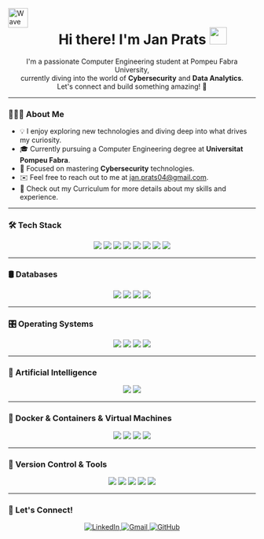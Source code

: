 <img alt="Wave" src="./assets/Hand%20Wave.gif" width="40" align="left"/>
<h1 align="center">
  <b>Hi there! I'm Jan Prats</b> 
  <img src="https://media.giphy.com/media/hvRJCLFzcasrR4ia7z/giphy.gif" width="35">
</h1>

<p align="center">
  I'm a passionate Computer Engineering student at Pompeu Fabra University,<br>
  currently diving into the world of <strong>Cybersecurity</strong> and <strong>Data Analytics</strong>.<br>
  Let's connect and build something amazing! 🚀
</p>

---

### 👨🏻‍💻 About Me

- 💡 I enjoy exploring new technologies and diving deep into what drives my curiosity.
- 🎓 Currently pursuing a Computer Engineering degree at **Universitat Pompeu Fabra**.
- 🌱 Focused on mastering **Cybersecurity** technologies.
- ✉️ Feel free to reach out to me at [jan.prats04@gmail.com](mailto:jan.prats04@gmail.com).
- 📄 Check out my Curriculum for more details about my skills and experience.

---

### 🛠 Tech Stack
<p align="center">
  <img src="https://img.shields.io/badge/Bash-333333?logo=gnubash&logoColor=white&style=for-the-badge"/>
  <img src="https://img.shields.io/badge/Python-333333?logo=python&logoColor=white&style=for-the-badge"/>
  <img src="https://img.shields.io/badge/C-333333?logo=c&logoColor=white&style=for-the-badge"/>
  <img src="https://img.shields.io/badge/C++-333333?logo=c%2B%2B&logoColor=white&style=for-the-badge"/>
  <img src="https://img.shields.io/badge/CSS3-333333?logo=css3&logoColor=white&style=for-the-badge"/>
  <img src="https://img.shields.io/badge/HTML5-333333?logo=html5&logoColor=white&style=for-the-badge"/>
  <img src="https://img.shields.io/badge/JavaScript-333333?logo=javascript&logoColor=white&style=for-the-badge"/>
  <img src="https://img.shields.io/badge/Java-333333?logo=java&logoColor=white&style=for-the-badge"/>
</p>

---

### 🛢 Databases
<p align="center">
  <img src="https://img.shields.io/badge/MySQL-333333?style=for-the-badge&logo=mysql&logoColor=white"/>
  <img src="https://img.shields.io/badge/MariaDB-333333?style=for-the-badge&logo=mariadb&logoColor=white"/>
  <img src="https://img.shields.io/badge/Firebase-333333?style=for-the-badge&logo=firebase&logoColor=white"/>
  <img src="https://img.shields.io/badge/Cloudflare-333333?style=for-the-badge&logo=cloudflare&logoColor=white"/>
</p>

---

### 🎛️ Operating Systems
<p align="center">
  <img src="https://img.shields.io/badge/Kali-333333?style=for-the-badge&logo=kalilinux&logoColor=white"/>
  <img src="https://img.shields.io/badge/Ubuntu-333333?style=for-the-badge&logo=ubuntu&logoColor=white"/>
  <img src="https://img.shields.io/badge/Debian-333333?style=for-the-badge&logo=debian&logoColor=white"/>
  <img src="https://img.shields.io/badge/Parrot-333333?style=for-the-badge&logo=parrot&logoColor=white"/>
</p>


---

### 🤖 Artificial Intelligence
<p align="center">
  <img src="https://img.shields.io/badge/GitHub_Copilot-333333?style=for-the-badge&logo=github-copilot&logoColor=white"/>
  <img src="https://img.shields.io/badge/ChatGPT-333333?style=for-the-badge&logo=openai&logoColor=white"/>
</p>

---

### 🐋 Docker & Containers & Virtual Machines
<p align="center">
  <img src="https://img.shields.io/badge/Docker-333333?style=for-the-badge&logo=docker&logoColor=white"/>
  <img src="https://img.shields.io/badge/Docker%20Compose-333333?style=for-the-badge&logo=docker&logoColor=white"/>
  <img src="https://img.shields.io/badge/VMware-333333?style=for-the-badge&logo=vmware&logoColor=white"/>
  <img src="https://img.shields.io/badge/VirtualBox-333333?style=for-the-badge&logo=virtualbox&logoColor=white"/>
</p>

---

### 🧰 Version Control & Tools
<p align="center">
  <img src="https://img.shields.io/badge/VS_Code-333333?style=for-the-badge&logo=visual-studio-code&logoColor=white"/>
  <img src="https://img.shields.io/badge/Canva-333333?style=for-the-badge&logo=canva&logoColor=white"/>
  <img src="https://img.shields.io/badge/Figma-333333?style=for-the-badge&logo=figma&logoColor=white"/>
  <img src="https://img.shields.io/badge/Git-333333?style=for-the-badge&logo=git&logoColor=white"/>
  <img src="https://img.shields.io/badge/GitHub-333333?style=for-the-badge&logo=github&logoColor=white"/>
</p>

---

### 🚀 Let's Connect!
<p align="center">
  <a href="https://www.linkedin.com/in/janprats/" target="_blank">
    <img src="https://img.shields.io/badge/LinkedIn-333333?style=for-the-badge&logo=linkedin&logoColor=white" alt="LinkedIn">
  </a>
  <a href="mailto:jan.prats04@gmail.com">
    <img src="https://img.shields.io/badge/Gmail-333333?style=for-the-badge&logo=gmail&logoColor=white" alt="Gmail">
  </a>
  <a href="https://github.com/Januto30">
    <img src="https://img.shields.io/badge/GitHub-333333?style=for-the-badge&logo=github&logoColor=white" alt="GitHub">
  </a>
</p>
